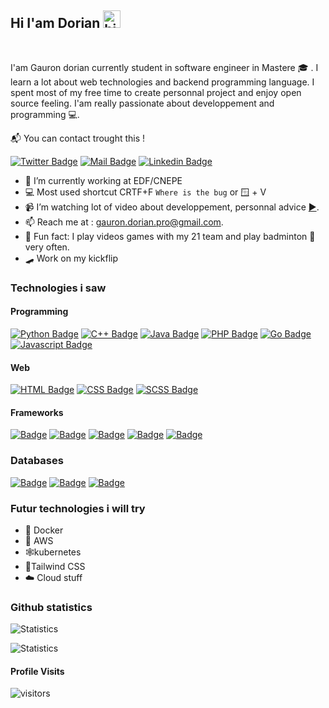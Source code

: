 ## Hi I'am Dorian <img src="https://user-images.githubusercontent.com/1303154/88677602-1635ba80-d120-11ea-84d8-d263ba5fc3c0.gif" width="28px" alt="hi">
<br>

I'am Gauron dorian currently student in software engineer in Mastere 🎓 . I learn a lot about web technologies and backend programming language. I spent most of my free time to create personnal project and enjoy open source feeling. I'am really passionate about developpement and programming :computer:.

📬 You can contact trought this !

[![Twitter Badge](https://img.shields.io/badge/Twitter-1DA1F2?style=for-the-badge&logo=twitter&logoColor=white)](https://twitter.com/loutre_verte) [![Mail Badge](https://img.shields.io/badge/Gmail-D14836?style=for-the-badge&logo=gmail&logoColor=white)](mailto:gauron.dorian.pro@gmail.com) [![Linkedin Badge](https://img.shields.io/badge/LinkedIn-0077B5?style=for-the-badge&logo=linkedin&logoColor=white)](https://www.linkedin.com/in/dorian-gauron-534716187/)

- 🏡 I’m currently working at EDF/CNEPE
- 💻 Most used shortcut CRTF+F `Where is the bug` or 🪟 + V
- 📹 I’m watching lot of video about developpement, personnal advice [▶️](https://www.youtube.com/c/Fireship).
- 📫 Reach me at : gauron.dorian.pro@gmail.com.
- 🌌 Fun fact: I play videos games with my 21 team and play badminton 🏸 very often.
- 🛹 Work on my kickflip

### Technologies i saw

#### Programming
[![Python Badge](https://img.shields.io/badge/Python-3776AB?style=for-the-badge&logo=python&logoColor=white)](#)
[![C++ Badge](https://img.shields.io/badge/C%2B%2B-00599C?style=for-the-badge&logo=c%2B%2B&logoColor=white)](#) 
[![Java Badge](https://img.shields.io/badge/Java-ED8B00?style=for-the-badge&logo=java&logoColor=white)](#)
[![PHP Badge](https://img.shields.io/badge/PHP-777BB4?style=for-the-badge&logo=php&logoColor=white)](#)
[![Go Badge](https://img.shields.io/badge/Go-00ADD8?style=for-the-badge&logo=go&logoColor=white)](#)
[![Javascript Badge](https://img.shields.io/badge/JavaScript-323330?style=for-the-badge&logo=javascript&logoColor=F7DF1E)](#)

#### Web
[![HTML Badge](https://img.shields.io/badge/HTML5-E34F26?style=for-the-badge&logo=html5&logoColor=white)](#)
[![CSS Badge](https://img.shields.io/badge/CSS3-1572B6?style=for-the-badge&logo=css3&logoColor=white)](#)
[![SCSS Badge](https://img.shields.io/badge/Sass-CC6699?style=for-the-badge&logo=sass&logoColor=white)](#)

#### Frameworks
[![Badge](https://img.shields.io/badge/Django-092E20?style=for-the-badge&logo=django&logoColor=white)](#)
[![Badge](https://img.shields.io/badge/Spring-6DB33F?style=for-the-badge&logo=spring&logoColor=white)](#)
[![Badge](https://img.shields.io/badge/Flask-000000?style=for-the-badge&logo=flask&logoColor=white)](#)
[![Badge](https://img.shields.io/badge/React-20232A?style=for-the-badge&logo=react&logoColor=61DAFB)](#)
[![Badge](https://img.shields.io/badge/Vue.js-35495E?style=for-the-badge&logo=vue.js&logoColor=4FC08D)](#)

### Databases
[![Badge](https://img.shields.io/badge/MySQL-00000F?style=for-the-badge&logo=mysql&logoColor=white)](#)
[![Badge](https://img.shields.io/badge/PostgreSQL-316192?style=for-the-badge&logo=postgresql&logoColor=white)](#)
[![Badge](https://img.shields.io/badge/MongoDB-4EA94B?style=for-the-badge&logo=mongodb&logoColor=white)](#)

### Futur technologies i will try 

- 🐋 Docker
- 🔖 AWS
- 🕸️kubernetes
- 💄Tailwind CSS
- ☁️ Cloud stuff

### Github statistics
![Statistics](https://github-readme-stats.vercel.app/api/top-langs/?username=Michelprogram&theme=blue-green&layout=compact)

![Statistics](https://github-readme-stats.vercel.app/api?username=Michelprogram&theme=blue-green&show_icons=true)

#### Profile Visits 

![visitors](https://visitor-badge.glitch.me/badge?page_id=Michelprogram.Michelprogram)